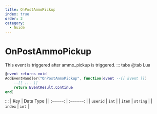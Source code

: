 ```yaml
---
title: OnPostAmmoPickup
index: true
order: 2
category:
  - Guide
---
```


# OnPostAmmoPickup
This event is triggered after ammo_pickup is triggered.
::: tabs
@tab Lua
```lua
@event returns void
AddEventHandler("OnPostAmmoPickup", function(event --[[ Event ]])
    --[[ ... ]]
    return EventResult.Continue
end)
```

:::
|    Key   | Data Type |
| :------: | :-------: |
| `userid` |   `int`   |
|  `item`  |  `string` |
|  `index` |   `int`   |